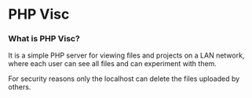 # PHP Visc


### What is PHP Visc? 

It is a simple PHP server for viewing files and projects on a LAN network, where each user can see all files and can experiment with them.

For security reasons only the localhost can delete the files uploaded by others.

